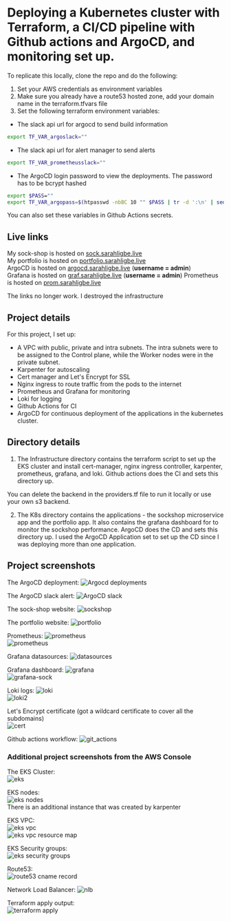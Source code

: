# Deploying a Kubernetes cluster with Terraform, a CI/CD pipeline with Github actions and ArgoCD, and monitoring set up.

To replicate this locally, clone the repo and do the following:
1. Set your AWS credentials as environment variables
2. Make sure you already have a route53 hosted zone, add your domain name in the terraform.tfvars file
3. Set the following terraform environment variables:
- The slack api url for argocd to send build information
```bash
export TF_VAR_argoslack=""
```
- The slack api url for alert manager to send alerts
```bash
export TF_VAR_prometheusslack=""
```
- The ArgoCD login password to view the deployments. The password has to be bcrypt hashed
```bash
export $PASS=""
export TF_VAR_argopass=$(htpasswd -nbBC 10 "" $PASS | tr -d ':\n' | sed 's/$2y/$2a/')
```
You can also set these variables in Github Actions secrets.

## Live links
My sock-shop is hosted on [sock.sarahligbe.live](https://sock.sarahligbe.live)  
My portfolio is hosted on [portfolio.sarahligbe.live](https://portfolio.sarahligbe.live)  
ArgoCD is hosted on [argocd.sarahligbe.live](https://argocd.sarahligbe.live)  (**username = admin**)  
Grafana is hosted on [graf.sarahligbe.live](https://graf.sarahligbe.live)  (**username = admin**) 
Prometheus is hosted on [prom.sarahligbe.live](https://prom.sarahligbe.live)  

The links no longer work. I destroyed the infrastructure

## Project details
For this project, I set up:
- A VPC with public, private and intra subnets. The intra subnets were to be assigned to the Control plane, while the Worker nodes were in the private subnet.
- Karpenter for autoscaling
- Cert manager and Let's Encrypt for SSL
- Nginx ingress to route traffic from the pods to the internet
- Prometheus and Grafana for monitoring
- Loki for logging
- Github Actions for CI
- ArgoCD for continuous deployment of the applications in the kubernetes cluster.  

## Directory details
1. The Infrastructure directory contains the terraform script to set up the EKS cluster and install cert-manager, nginx ingress controller, karpenter, prometheus, grafana, and loki. Github actions does the CI and sets this directory up. 

You can delete the backend in the providers.tf file to run it locally or use your own s3 backend.

2. The K8s directory contains the applications - the sockshop microservice app and the portfolio app. It also contains the grafana dashboard for to monitor the sockshop performance. ArgoCD does the CD and sets this directory up. 
I used the ArgoCD Application set to set up the CD since I was deploying more than one application.

## Project screenshots
The ArgoCD deployment:
![Argocd deployments](images/argo-cd.jpg)  

The ArgoCD slack alert:
![ArgoCD slack](images/argocdbuild.jpg)  

The sock-shop website: 
![sockshop](images/sock.jpg)  

The portfolio website:
![portfolio](images/portfolio.jpg)  

Prometheus:
![prometheus](images/prom.jpg)    
![prometheus](images/prom2.jpg)  

Grafana datasources:
![datasources](images/datasources.jpg)

Grafana dashboard:
![grafana](images/graf.jpg)  
![grafana-sock](images/dashboard.jpg)  

Loki logs:
![loki](images/loki1.jpg)  
![loki2](images/loki2.jpg)

Let's Encrypt certificate (got a wildcard certificate to cover all the subdomains)  
![cert](images/cert.jpg)

Github actions workflow:
![git_actions](images/git_actions.jpg)  


### Additional project screenshots from the AWS Console
The EKS Cluster:  
![eks](images/eks_cluster.jpg)  

EKS nodes:  
![eks nodes](images/eks_nodes.jpg)  
There is an additional instance that was created by karpenter  

EKS VPC:  
![eks vpc](images/vpc.jpg)  
![eks vpc resource map](images/vpc_resources.jpg)  

EKS Security groups:  
![eks security groups](images/sg.jpg)  

Route53:  
![route53 cname record](images/route53.jpg)  

Network Load Balancer:
![nlb](images/nlb.jpg)  

Terraform apply output:  
![terraform apply](images/terraform_apply.jpg)


